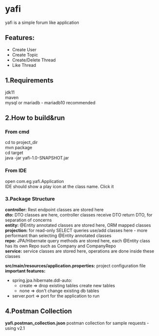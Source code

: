 # yafi

yafi is a simple forum like application  

## Features:
* Create User  
* Create Topic  
* Create/Delete Thread  
* Like Thread

## 1.Requirements

jdk11  
maven  
mysql or mariadb - mariadb10 recommended

## 2.How to build&run

### From cmd
cd to project_dir  
mvn package  
cd target  
java -jar yafi-1.0-SNAPSHOT.jar  

### From IDE

open com.eg.yafi.Application  
IDE should show a play icon at the class name. Click it

### 3.Package Structure

**controller:** Rest endpoint classes are stored here  
**dto:** DTO classes are here, controller classes receive DTO return DTO, for separation of concerns  
**entity:** @Entity annotated classes are stored here, ORM mapped classes  
**projection:** for read-only SELECT queries use/add classes here - more performant than selecting @Entity annotated classes  
**repo:** JPA/Hibernate query methods are stored here, each @Entity class has its own Repo such as Company and CompanyRepo  
**service:** service classes are stored here, operations are done inside these classes  


**src/main/resources/application.properties:** project configuration file  
**important features:**  
* spring.jpa.hibernate.ddl-auto:
  * create => drop existing tables create new tables
  * none => don't change existing db tables
* server.port => port for the application to run

## 4.Postman Collection

**yafi.postman_collection.json** postman collection for sample requests - using v2.1 

